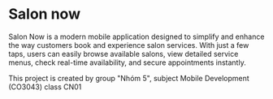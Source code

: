 # Salon now
Salon Now is a modern mobile application designed to simplify and enhance the way customers book and experience salon services. With just a few taps, users can easily browse available salons, view detailed service menus, check real-time availability, and secure appointments instantly.

This project is created by group "Nhóm 5", subject Mobile Development (CO3043) class CN01
